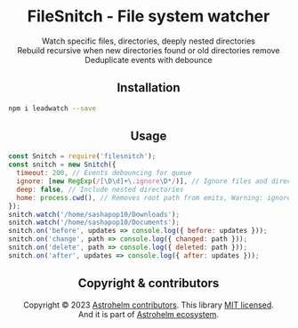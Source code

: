 <h1 align="center">FileSnitch - File system watcher</h1>

<p align="center">
 Watch specific files, directories, deeply nested directories <br/>
 Rebuild recursive when new directories found or old directories remove <br/>
 Deduplicate events with debounce <br/>
</p>

<h2 align="center">Installation</h2>

```bash
npm i leadwatch --save
```

<h2 align="center">Usage</h2>

```js
const Snitch = require('filesnitch');
const snitch = new Snitch({
  timeout: 200, // Events debouncing for queue
  ignore: [new RegExp(/[\D\d]+\.ignore\D*/)], // Ignore files and directories
  deep: false, // Include nested directories
  home: process.cwd(), // Removes root path from emits, Warning: ignore will work on full paths
});
snitch.watch('/home/sashapop10/Downloads');
snitch.watch('/home/sashapop10/Documents');
snitch.on('before', updates => console.log({ before: updates }));
snitch.on('change', path => console.log({ changed: path }));
snitch.on('delete', path => console.log({ deleted: path }));
snitch.on('after', updates => console.log({ after: updates }));
```

<h2 align="center">Copyright & contributors</h2>

<p align="center">
Copyright © 2023 <a href="https://github.com/astrohelm/filesnitch/graphs/contributors">Astrohelm contributors</a>.
This library <a href="./LICENSE">MIT licensed</a>.<br/>
And it is part of <a href="https://github.com/astrohelm">Astrohelm ecosystem</a>.
</p>
